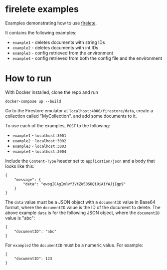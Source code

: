 # firelete examples

Examples demonstrating how to use [firelete](https://github.com/JonnyOrman/firelete).

It contains the following examples:
- `example1` - deletes documents with string IDs
- `example2` - deletes documents with int IDs
- `example3` - config retrieved from the environment
- `example4` - config retrieved from both the config file and the environment

# How to run

With Docker installed, clone the repo and run
```
docker-compose up --build
```

Go to the Firestore emulator at `localhost:4000/firestore/data`, create a collection called "MyCollection", and add some documents to it.

To use each of the examples, `POST` to the following:
- `example1` - `localhost:3001`
- `example2` - `localhost:3002`
- `example3` - `localhost:3003`
- `example4` - `localhost:3004`

Include the `Content-Type` header set to `application/json` and a body that looks like this:
```
{
    "message": {
        "data": "ewogICAgImRvY3VtZW50SUQiOiAiYWJjIgp9"
    }
}
```

The `data` value must be a JSON object with a `documentID` value in Base64 format, where the `documentID` value is the ID of the document to delete. The above example `data` is for the following JSON object, where the `documentID` value is "abc":
```
{
    "documentID": "abc"
}
```

For `example2` the `documentID` must be a numeric value. For example:
```
{
    "documentID": 123
}